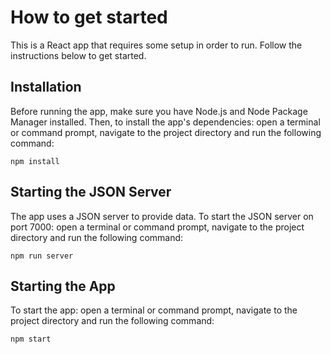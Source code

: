 # How to get started 

This is a React app that requires some setup in order to run. Follow the instructions below to get started.

## Installation
Before running the app, make sure you have Node.js and Node Package Manager installed. Then, to install the app's dependencies: open a terminal or command prompt, navigate to the project directory and run the following command:

```terminal
npm install
```

## Starting the JSON Server
The app uses a JSON server to provide data. To start the JSON server on port 7000: open a terminal or command prompt, navigate to the project directory and run the following command:

```terminal
npm run server
```

## Starting the App
To start the app: open a terminal or command prompt, navigate to the project directory and run the following command:

```terminal
npm start
```

